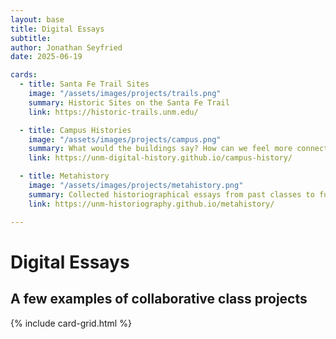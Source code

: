 ```yaml
---
layout: base
title: Digital Essays
subtitle: 
author: Jonathan Seyfried
date: 2025-06-19

cards: 
  - title: Santa Fe Trail Sites
    image: "/assets/images/projects/trails.png"
    summary: Historic Sites on the Santa Fe Trail
    link: https://historic-trails.unm.edu/

  - title: Campus Histories
    image: "/assets/images/projects/campus.png"
    summary: What would the buildings say? How can we feel more connected to the rich history of our campus?
    link: https://unm-digital-history.github.io/campus-history/

  - title: Metahistory
    image: "/assets/images/projects/metahistory.png"
    summary: Collected historiographical essays from past classes to future ones.
    link: https://unm-historiography.github.io/metahistory/

---
```


# Digital Essays


## A few examples of collaborative class projects
{% include card-grid.html %}
